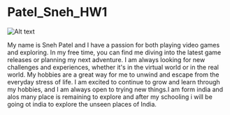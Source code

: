 # Patel_Sneh_HW1


<img src="/path/img/sneh.jpg" alt="Alt text" title="Optional title">

My name is Sneh Patel and I have a passion for both playing video games and exploring. In my free time, you can find me diving into the latest game releases or planning my next adventure. I am always looking for new challenges and experiences, whether it's in the virtual world or in the real world. My hobbies are a great way for me to unwind and escape from the everyday stress of life. I am excited to continue to grow and learn through my hobbies, and I am always open to trying new things.I am form india and alos many place is remaining to explore and after my schooling i will be going ot india to explore the unseen places of India.


